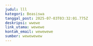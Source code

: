 ```yaml
---
judul: lll
kategori: Beasiswa
tanggal_post: 2025-07-03T03:32:01.775Z
deskripsi: wwewe
link_utama: wewewe
kontak_email: wewewewe
sumber: wewewewew
---
```

